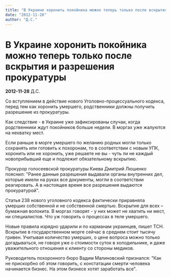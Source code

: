 ```yaml
---
title: "В Украине хоронить покойника можно теперь только после вскрытия и разрешения прокуратуры"
date: "2012-11-28"
author: "Д.С."
---
```


# В Украине хоронить покойника можно теперь только после вскрытия и разрешения прокуратуры

**2012-11-28** Д.С.

Со вступлением в действие нового Уголовно-процессуального кодекса, перед тем как хоронить умершего, родственники должны получить разрешение из прокуратуры.

Как следствие - в Украине уже зафиксированы случаи, когда родственники ждут покойников больше недели. В моргах уже жалуются на нехватку мест.

Если раньше в морге умершего по желанию родных могли только сохранять или готовить к похоронам, то в соответствии с новым УПК, хоронить или не хоронить, уже решаете не вы - чуть ли не каждый новоприбывший еще и подлежит обязательному вскрытию.

Прокурор голосеевской прокуратуры Киева Дмитрий Люшенко пояснил: "Ранее данные разрешения выдавали органы внутренних дел, которые имели на руках все документы, могли в соответствии реагировать. А в настоящее время все разрешения выдаются прокуратурой".

Статья 238 нового уголовного кодекса фактически приравняла умерших собственной и не собственной смертью. Вскрытие для всех – бумажная волокита. В моргах говорят - у них может не хватить ни мест, ни специалистов. Что уж говорить о процессах в теле умершего.

Новые правила изрядно ударили и по карманам украинцев, пишет ТСН. Вскрытие в государственном морге сейчас в среднем стоит тысячу гривен. Учитывая количество умерших, о цене вопроса можно только догадываться, не говоря уже о стоимости суток в холодильнике, и даже уважительного отношения к клиенту со стороны медиков.

Руководитель похоронного бюро Вадим Малиновский признался: "Как не прискорбно об этом говорить, с констатации смерти человека начинается бизнес. На этом бизнесе хотят заработать все".